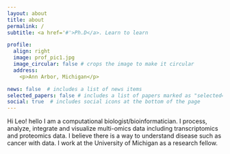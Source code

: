```yaml
---
layout: about
title: about
permalink: /
subtitle: <a href='#'>Ph.D</a>. Learn to learn 

profile:
  align: right
  image: prof_pic1.jpg
  image_circular: false # crops the image to make it circular
  address: 
    <p>Ann Arbor, Michigan</p>

news: false  # includes a list of news items
selected_papers: false # includes a list of papers marked as "selected={false}"
social: true  # includes social icons at the bottom of the page
---
```


Hi Leo! hello
I am a computational biologist/bioinformatician. 
I process, analyze, integrate and visualize multi-omics data including transcriptomics and proteomics data. I believe there is a way to understand disease such as cancer with data. 
I work at the University of Michigan as a research fellow.  
